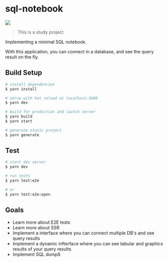 # sql-notebook

![](https://github.com/kuroski/sql-notebook/workflows/End-to-end%20tests/badge.svg)

> This is a study project

Implementing a minimal SQL notebook.

With this application, you can connect in a database, and see the query result on the fly.

## Build Setup

```bash
# install dependencies
$ yarn install

# serve with hot reload at localhost:3000
$ yarn dev

# build for production and launch server
$ yarn build
$ yarn start

# generate static project
$ yarn generate
```

## Test

```bash
# start dev server
$ yarn dev

# run tests
$ yarn test:e2e

# or
$ yarn test:e2e:open
```

## Goals

- Learn more about E2E tests
- Learn more about SSR
- Implement a interface where you can connect multiple DB's and see query results
- Implement a dynamic infterface where you can see tabular and graphics results of your query results
- Implement SQL dumpß
